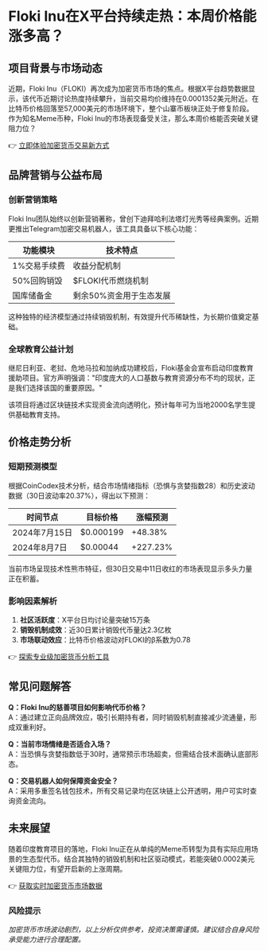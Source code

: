 # Floki Inu在X平台持续走热：本周价格能涨多高？

## 项目背景与市场动态

近期，Floki Inu（FLOKI）再次成为加密货币市场的焦点。根据X平台趋势数据显示，该代币近期讨论热度持续攀升，当前交易均价维持在0.0001352美元附近。在比特币价格回落至57,000美元的市场环境下，整个山寨币板块正处于修复阶段。作为知名Meme币种，Floki Inu的市场表现备受关注，那么本周价格能否突破关键阻力位？

👉 [立即体验加密货币交易新方式](https://bit.ly/okx_welcome)

## 品牌营销与公益布局

### 创新营销策略
Floki Inu团队始终以创新营销著称，曾创下迪拜哈利法塔灯光秀等经典案例。近期更推出Telegram加密交易机器人，该工具具备以下核心功能：

| 功能模块       | 技术特点                     |
|----------------|------------------------------|
| 1%交易手续费   | 收益分配机制                 |
| 50%回购销毁     | $FLOKI代币燃烧机制           |
| 国库储备金     | 剩余50%资金用于生态发展      |

这种独特的经济模型通过持续销毁机制，有效提升代币稀缺性，为长期价值奠定基础。

### 全球教育公益计划
继尼日利亚、老挝、危地马拉和加纳成功建校后，Floki基金会宣布启动印度教育援助项目。官方声明强调："印度庞大的人口基数与教育资源分布不均的现状，正是我们选择该国的重要原因。"

该项目将通过区块链技术实现资金流向透明化，预计每年可为当地2000名学生提供基础教育支持。

## 价格走势分析

### 短期预测模型
根据CoinCodex技术分析，结合市场情绪指标（恐惧与贪婪指数28）和历史波动数据（30日波动率20.37%），得出以下预测：

| 时间节点       | 目标价格    | 涨幅预测   |
|----------------|-------------|------------|
| 2024年7月15日  | $0.000199   | +48.38%    |
| 2024年8月7日   | $0.00044    | +227.23%   |

当前市场呈现技术性熊市特征，但30日交易中11日收红的市场表现显示多头力量正在积蓄。

### 影响因素解析
1. **社区活跃度**：X平台日均讨论量突破15万条
2. **销毁机制成效**：近30日累计销毁代币量达2.3亿枚
3. **市场联动效应**：比特币价格波动对FLOKI的β系数为0.78

👉 [探索专业级加密货币分析工具](https://bit.ly/okx_welcome)

## 常见问题解答

**Q：Floki Inu的慈善项目如何影响代币价格？**  
A：通过建立正向品牌效应，吸引长期持有者，同时销毁机制直接减少流通量，形成双重利好。

**Q：当前市场情绪是否适合入场？**  
A：当恐惧与贪婪指数低于30时，通常预示市场超卖，但需结合技术面确认底部形态。

**Q：交易机器人如何保障资金安全？**  
A：采用多重签名钱包技术，所有交易记录均在区块链上公开透明，用户可实时查询资金流向。

## 未来展望

随着印度教育项目的落地，Floki Inu正在从单纯的Meme币转型为具有实际应用场景的生态型代币。结合其独特的销毁机制和社区驱动模式，若能突破0.0002美元关键阻力位，有望开启新的上涨周期。

👉 [获取实时加密货币市场数据](https://bit.ly/okx_welcome)

### 风险提示
*加密货币市场波动剧烈，以上分析仅供参考，投资决策需谨慎。建议结合自身风险承受能力进行合理配置。*